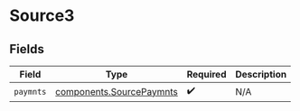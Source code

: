 # Source3


## Fields

| Field                                                                | Type                                                                 | Required                                                             | Description                                                          |
| -------------------------------------------------------------------- | -------------------------------------------------------------------- | -------------------------------------------------------------------- | -------------------------------------------------------------------- |
| `paymnts`                                                            | [components.SourcePaymnts](../../models/components/sourcepaymnts.md) | :heavy_check_mark:                                                   | N/A                                                                  |